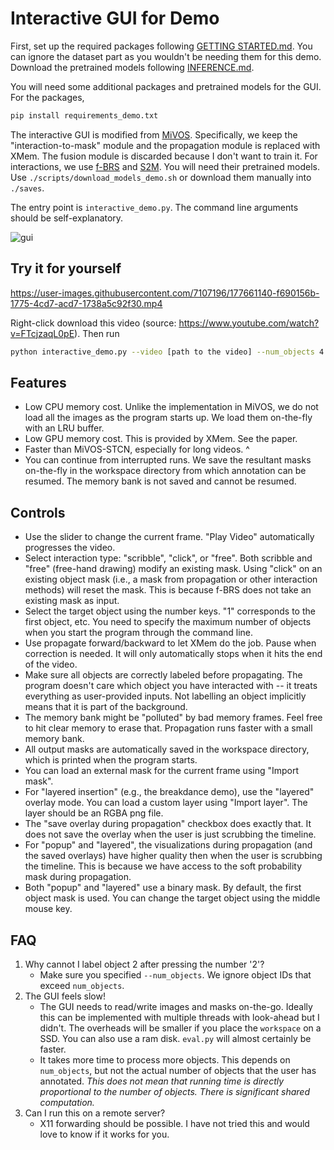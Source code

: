 # Interactive GUI for Demo

First, set up the required packages following [GETTING STARTED.md](./GETTING_STARTED.md). You can ignore the dataset part as you wouldn't be needing them for this demo. Download the pretrained models following [INFERENCE.md](./INFERENCE.md).

You will need some additional packages and pretrained models for the GUI. For the packages,

```bash
pip install requirements_demo.txt
```

The interactive GUI is modified from [MiVOS](https://github.com/hkchengrex/MiVOS). Specifically, we keep the "interaction-to-mask" module and the propagation module is replaced with XMem. The fusion module is discarded because I don't want to train it.
For interactions, we use [f-BRS](https://github.com/saic-vul/fbrs_interactive_segmentation) and [S2M](https://github.com/hkchengrex/Scribble-to-Mask). You will need their pretrained models. Use `./scripts/download_models_demo.sh` or download them manually into `./saves`.

The entry point is `interactive_demo.py`. The command line arguments should be self-explanatory.

![gui](https://imgur.com/uAImD80.jpg)

## Try it for yourself

https://user-images.githubusercontent.com/7107196/177661140-f690156b-1775-4cd7-acd7-1738a5c92f30.mp4

Right-click download this video (source: https://www.youtube.com/watch?v=FTcjzaqL0pE). Then run

```bash
python interactive_demo.py --video [path to the video] --num_objects 4
```

## Features

* Low CPU memory cost. Unlike the implementation in MiVOS, we do not load all the images as the program starts up. We load them on-the-fly with an LRU buffer.
* Low GPU memory cost. This is provided by XMem. See the paper.
* Faster than MiVOS-STCN, especially for long videos. ^
* You can continue from interrupted runs. We save the resultant masks on-the-fly in the workspace directory from which annotation can be resumed. The memory bank is not saved and cannot be resumed.

## Controls

* Use the slider to change the current frame. "Play Video" automatically progresses the video.
* Select interaction type: "scribble", "click", or "free". Both scribble and "free" (free-hand drawing) modify an existing mask. Using "click" on an existing object mask (i.e., a mask from propagation or other interaction methods) will reset the mask. This is because f-BRS does not take an existing mask as input.
* Select the target object using the number keys. "1" corresponds to the first object, etc. You need to specify the maximum number of objects when you start the program through the command line.
* Use propagate forward/backward to let XMem do the job. Pause when correction is needed. It will only automatically stops when it hits the end of the video.
* Make sure all objects are correctly labeled before propagating. The program doesn't care which object you have interacted with -- it treats everything as user-provided inputs. Not labelling an object implicitly means that it is part of the background.
* The memory bank might be "polluted" by bad memory frames. Feel free to hit clear memory to erase that. Propagation runs faster with a small memory bank.
* All output masks are automatically saved in the workspace directory, which is printed when the program starts.
* You can load an external mask for the current frame using "Import mask".
* For "layered insertion" (e.g., the breakdance demo), use the "layered" overlay mode. You can load a custom layer using "Import layer". The layer should be an RGBA png file.
* The "save overlay during propagation" checkbox does exactly that. It does not save the overlay when the user is just scrubbing the timeline.
* For "popup" and "layered", the visualizations during propagation (and the saved overlays) have higher quality then when the user is scrubbing the timeline. This is because we have access to the soft probability mask during propagation.
* Both "popup" and "layered" use a binary mask. By default, the first object mask is used. You can change the target object using the middle mouse key.

## FAQ

1. Why cannot I label object 2 after pressing the number '2'?
   - Make sure you specified `--num_objects`. We ignore object IDs that exceed `num_objects`.
2. The GUI feels slow!
   - The GUI needs to read/write images and masks on-the-go. Ideally this can be implemented with multiple threads with look-ahead but I didn't. The overheads will be smaller if you place the `workspace` on a SSD. You can also use a ram disk. `eval.py` will almost certainly be faster.
   - It takes more time to process more objects. This depends on `num_objects`, but not the actual number of objects that the user has annotated. *This does not mean that running time is directly proportional to the number of objects. There is significant shared computation.*
3. Can I run this on a remote server?
   - X11 forwarding should be possible. I have not tried this and would love to know if it works for you.
